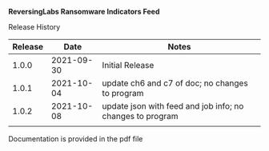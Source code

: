 **ReversingLabs Ransomware Indicators Feed**

Release History

|Release|Date      |Notes          |
|-------|----------|---------------|
|1.0.0  |2021-09-30|Initial Release|
|1.0.1  |2021-10-04|update ch6 and c7 of doc; no changes to program|
|1.0.2  |2021-10-08|update json with feed and job info; no changes to program|
|       |          |               |

Documentation is provided in the pdf file
